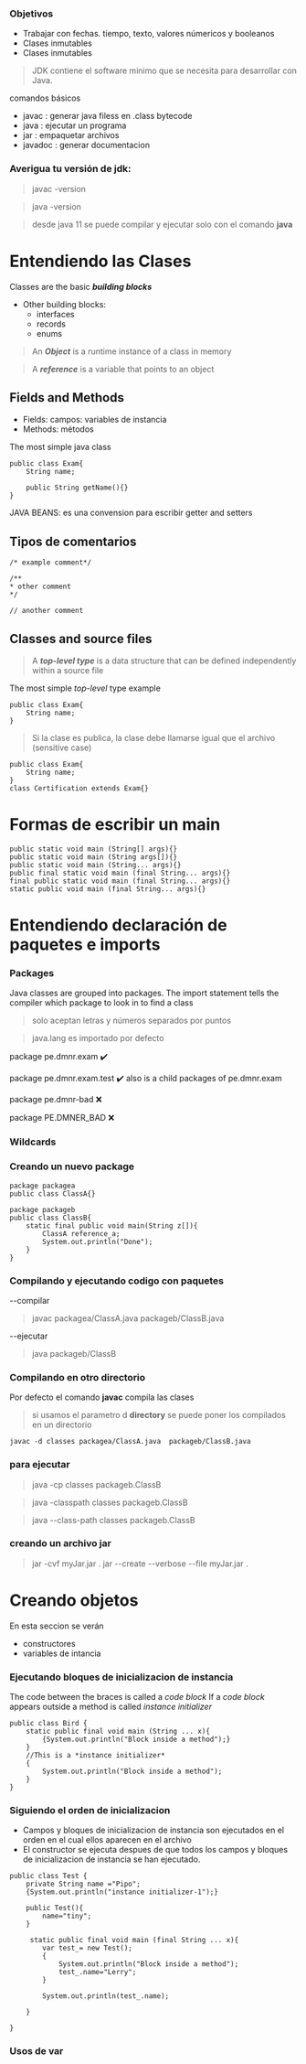 ### Objetivos 

- Trabajar con fechas. tiempo, texto, valores númericos y booleanos
- Clases inmutables
- Clases inmutables


> JDK contiene el software minimo que se necesita para desarrollar con Java.

comandos básicos
- javac : generar java filess en .class bytecode
- java : ejecutar un programa
- jar : empaquetar archivos
- javadoc : generar documentacion

### Averigua tu versión de jdk:
> javac -version

> java -version

> desde java 11 se puede compilar y ejecutar solo con el comando **java**


# Entendiendo las Clases
Classes are the basic ***building blocks***
- Other building blocks:
    -   interfaces
    -   records
    -   enums

> An ***Object*** is a runtime instance of a class in memory

> A ***reference*** is a variable that points to an object

## Fields and Methods 
- Fields: campos: variables de instancia
- Methods: métodos 

The most simple java class
```
public class Exam{
    String name;

    public String getName(){}
}
```

JAVA BEANS: es una convension para escribir getter and setters

## Tipos de comentarios

```
/* example comment*/

/**
* other comment
*/

// another comment

```
## Classes and source files

> A ***top-level type*** is a data structure that can be defined independently within a source file

The most simple *top-level* type example
```
public class Exam{
    String name;
}
```

> Si la clase es publica, la clase debe llamarse igual que el archivo (sensitive case)

```
public class Exam{
    String name;
}
class Certification extends Exam{}
```

# Formas de escribir un main

```
public static void main (String[] args){}
public static void main (String args[]){}
public static void main (String... args){}
public final static void main (final String... args){}
final public static void main (final String... args){}
static public void main (final String... args){}
```

# Entendiendo declaración de paquetes e imports

### Packages
Java classes are grouped into packages. The import statement tells the compiler which package to look in to find a class
> solo aceptan letras y números separados por puntos

> java.lang es importado por defecto


package pe.dmnr.exam :heavy_check_mark:

package pe.dmnr.exam.test :heavy_check_mark: also is a child packages of pe.dmnr.exam

package pe.dmnr-bad :x:

package PE.DMNER_BAD :x:

### Wildcards

### Creando un nuevo package
```
package packagea
public class ClassA{}

package packageb
public class ClassB{
    static final public void main(String z[]){
        ClassA reference_a;
        System.out.println("Done");
    }
}
```
### Compilando y ejecutando codigo con paquetes
--compilar
> javac packagea/ClassA.java packageb/ClassB.java

--ejecutar
> java packageb/ClassB

### Compilando en otro directorio
Por defecto el comando **javac** compila las clases
>  si usamos el parametro d **directory** se puede poner los compilados en un directorio

```
javac -d classes packagea/ClassA.java  packageb/ClassB.java
```

### para ejecutar
> java -cp classes packageb.ClassB

> java -classpath classes packageb.ClassB

> java --class-path classes packageb.ClassB

### creando un archivo jar

> jar -cvf myJar.jar .
> jar --create --verbose --file myJar.jar .

# Creando objetos
En esta seccion se verán
- constructores
- variables de intancia

### Ejecutando bloques de inicializacion de instancia
The code between the braces is called a *code block*
If a *code block* appears outside a method is called *instance initializer*
```
public class Bird {
    static public final void main (String ... x){
        {System.out.println("Block inside a method");}
    }
    //This is a *instance initializer*
    {
        System.out.println("Block inside a method");
    }
}
```

### Siguiendo el orden de inicializacion
- Campos y bloques de inicializacion de instancia son ejecutados en el orden en el cual ellos aparecen en el archivo
- El constructor se ejecuta despues de que todos los campos y bloques  de inicializacion de instancia se han ejecutado.

```
public class Test {
    private String name ="Pipo";
    {System.out.println("instance initializer-1");}

    public Test(){
        name="tiny";
    }
     
     static public final void main (final String ... x){
        var test_= new Test();
        {
            System.out.println("Block inside a method");
            test_.name="Lerry";
        }

        System.out.println(test_.name);

    }

}
```


### Usos de var





